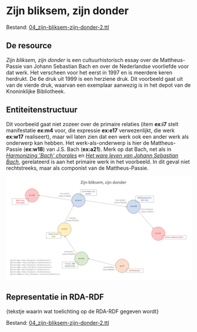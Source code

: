 # Zijn bliksem, zijn donder

Bestand: [04_zijn-bliksem-zijn-donder-2.ttl](04_zijn-bliksem-zijn-donder-2.ttl)

## De resource

_Zijn bliksem, zijn donder_ is een cultuurhistorisch essay over de Mattheus-Passie van Johann Sebastian Bach en over de Nederlandse voorliefde voor dat werk. Het verscheen voor het eerst in 1997 en is meerdere keren herdrukt. De 6e druk uit 1999 is een herziene druk. Dit voorbeeld gaat uit van de vierde druk, waarvan een exemplaar aanwezig is in het depot van de Knoninklijke Bibliotheek.

## Entiteitenstructuur

Dit voorbeeld gaat niet zozeer over de primaire relaties (item **ex:i7** stelt manifestatie **ex:m4** voor, die expressie **ex:e17** verwezenlijkt, die werk **ex:w17** realiseert), maar wil laten zien dat een werk ook een ander werk als onderwerp kan hebben. Het werk-als-onderwerp is hier de Mattheus-Passie (**ex:w18**) van J.S. Bach (**ex:a21**). Merk op dat Bach, net als in [_Harmonizing 'Bach' chorales_](02_harmonizing-bach.md) en [_Het ware leven van Johann Sebastian Bach_](03_ware-leven-bach-2.md), gerelateerd is aan het primaire werk in het voorbeeld. In dit geval niet rechtstreeks, maar als componist van de Mattheus-Passie.

![Visualisatie Structuur](../../assets/04_zijn-bliksem-zijn-donder_rda-rdf_visualisaties.png)

## Representatie in RDA-RDF

{tekstje waarin wat toelichting op de RDA-RDF gegeven wordt} 

Bestand: [04_zijn-bliksem-zijn-donder-2.ttl](04_zijn-bliksem-zijn-donder-2.ttl)
